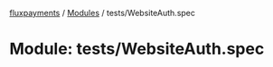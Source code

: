 [fluxpayments](../README.md) / [Modules](../modules.md) / tests/WebsiteAuth.spec

# Module: tests/WebsiteAuth.spec
